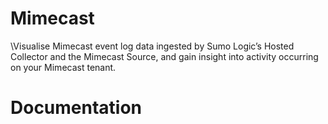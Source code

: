 
# Mimecast

\Visualise Mimecast event log data ingested by Sumo Logic’s Hosted Collector and the Mimecast Source, and gain insight into activity occurring on your Mimecast tenant.

# Documentation
  <Provide app docs link>
    
